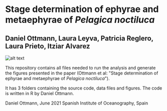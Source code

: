 # Stage determination of ephyrae and metaephyrae of *Pelagica noctiluca*
## Daniel Ottmann, Laura Leyva, Patricia Reglero, Laura Prieto, Itziar Alvarez

![alt text](link)


This repository contains all files needed to run the analysis and generate the figures presented in the paper (Ottmann et al: "Stage determination of ephyrae and metaephyrae of *Pelagica noctiluca*"). 

It has 3 folders containing the source code, data files and figures. The code is written in R by Daniel Ottmann.

Daniel Ottmann, June 2021 Spanish Institute of Oceanography, Spain